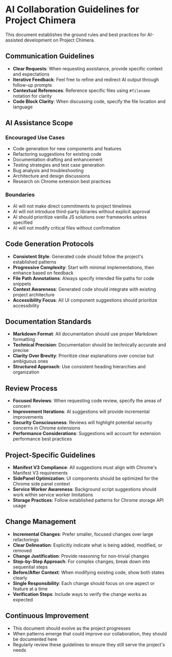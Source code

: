 # AI Collaboration Guidelines for Project Chimera

This document establishes the ground rules and best practices for AI-assisted development on Project Chimera.

## Communication Guidelines

-   **Clear Requests**: When requesting assistance, provide specific context and expectations
-   **Iterative Feedback**: Feel free to refine and redirect AI output through follow-up prompts
-   **Contextual References**: Reference specific files using `#filename` notation for clarity
-   **Code Block Clarity**: When discussing code, specify the file location and language

## AI Assistance Scope

### Encouraged Use Cases

-   Code generation for new components and features
-   Refactoring suggestions for existing code
-   Documentation drafting and enhancement
-   Testing strategies and test case generation
-   Bug analysis and troubleshooting
-   Architecture and design discussions
-   Research on Chrome extension best practices

### Boundaries

-   AI will not make direct commitments to project timelines
-   AI will not introduce third-party libraries without explicit approval
-   AI should prioritize vanilla JS solutions over frameworks unless specified
-   AI will not modify critical files without confirmation

## Code Generation Protocols

-   **Consistent Style**: Generated code should follow the project's established patterns
-   **Progressive Complexity**: Start with minimal implementations, then enhance based on feedback
-   **File Path Annotations**: Always specify intended file paths for code snippets
-   **Context Awareness**: Generated code should integrate with existing project architecture
-   **Accessibility Focus**: All UI component suggestions should prioritize accessibility

## Documentation Standards

-   **Markdown Format**: All documentation should use proper Markdown formatting
-   **Technical Precision**: Documentation should be technically accurate and precise
-   **Clarity Over Brevity**: Prioritize clear explanations over concise but ambiguous ones
-   **Structured Approach**: Use consistent heading hierarchies and organization

## Review Process

-   **Focused Reviews**: When requesting code review, specify the areas of concern
-   **Improvement Iterations**: AI suggestions will provide incremental improvements
-   **Security Consciousness**: Reviews will highlight potential security concerns in Chrome extensions
-   **Performance Considerations**: Suggestions will account for extension performance best practices

## Project-Specific Guidelines

-   **Manifest V3 Compliance**: All suggestions must align with Chrome's Manifest V3 requirements
-   **SidePanel Optimization**: UI components should be optimized for the Chrome side panel context
-   **Service Worker Awareness**: Background script suggestions should work within service worker limitations
-   **Storage Practices**: Follow established patterns for Chrome storage API usage

## Change Management

-   **Incremental Changes**: Prefer smaller, focused changes over large refactorings
-   **Clear Delineation**: Explicitly indicate what is being added, modified, or removed
-   **Change Justification**: Provide reasoning for non-trivial changes
-   **Step-by-Step Approach**: For complex changes, break down into sequential steps
-   **Before/After Context**: When modifying existing code, show both states clearly
-   **Single Responsibility**: Each change should focus on one aspect or feature at a time
-   **Verification Steps**: Include ways to verify the change works as expected

## Continuous Improvement

-   This document should evolve as the project progresses
-   When patterns emerge that could improve our collaboration, they should be documented here
-   Regularly review these guidelines to ensure they still serve the project's needs
